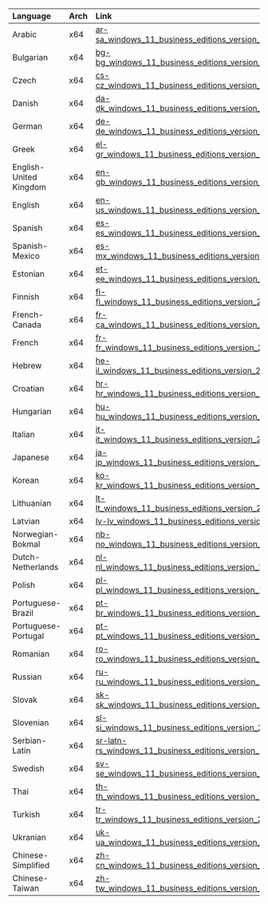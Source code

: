 <br><table><thead><tr><th style="text-align: left;">Language</th><th style="text-align: left;">Arch</th><th style="text-align: left;">Link</th></tr></thead><tbody><tr><td style="text-align: left;">Arabic</td><td style="text-align: left;">x64</td><td style="text-align: left;"><a href="https://drive.massgrave.dev/ar-sa_windows_11_business_editions_version_23h2_updated_aug_2024_x64_dvd_e8f50c77.iso" target="_blank" rel="noopener noreferrer">ar-sa_windows_11_business_editions_version_23h2_updated_aug_2024_x64_dvd_e8f50c77.iso</a></td></tr><tr><td style="text-align: left;">Bulgarian</td><td style="text-align: left;">x64</td><td style="text-align: left;"><a href="https://drive.massgrave.dev/bg-bg_windows_11_business_editions_version_23h2_updated_aug_2024_x64_dvd_4917d646.iso" target="_blank" rel="noopener noreferrer">bg-bg_windows_11_business_editions_version_23h2_updated_aug_2024_x64_dvd_4917d646.iso</a></td></tr><tr><td style="text-align: left;">Czech</td><td style="text-align: left;">x64</td><td style="text-align: left;"><a href="https://drive.massgrave.dev/cs-cz_windows_11_business_editions_version_23h2_updated_aug_2024_x64_dvd_7423efd7.iso" target="_blank" rel="noopener noreferrer">cs-cz_windows_11_business_editions_version_23h2_updated_aug_2024_x64_dvd_7423efd7.iso</a></td></tr><tr><td style="text-align: left;">Danish</td><td style="text-align: left;">x64</td><td style="text-align: left;"><a href="https://drive.massgrave.dev/da-dk_windows_11_business_editions_version_23h2_updated_aug_2024_x64_dvd_320e7939.iso" target="_blank" rel="noopener noreferrer">da-dk_windows_11_business_editions_version_23h2_updated_aug_2024_x64_dvd_320e7939.iso</a></td></tr><tr><td style="text-align: left;">German</td><td style="text-align: left;">x64</td><td style="text-align: left;"><a href="https://drive.massgrave.dev/de-de_windows_11_business_editions_version_23h2_updated_aug_2024_x64_dvd_0a30ec34.iso" target="_blank" rel="noopener noreferrer">de-de_windows_11_business_editions_version_23h2_updated_aug_2024_x64_dvd_0a30ec34.iso</a></td></tr><tr><td style="text-align: left;">Greek</td><td style="text-align: left;">x64</td><td style="text-align: left;"><a href="https://drive.massgrave.dev/el-gr_windows_11_business_editions_version_23h2_updated_aug_2024_x64_dvd_8094f396.iso" target="_blank" rel="noopener noreferrer">el-gr_windows_11_business_editions_version_23h2_updated_aug_2024_x64_dvd_8094f396.iso</a></td></tr><tr><td style="text-align: left;">English-United Kingdom</td><td style="text-align: left;">x64</td><td style="text-align: left;"><a href="https://drive.massgrave.dev/en-gb_windows_11_business_editions_version_23h2_updated_aug_2024_x64_dvd_d2bfefb8.iso" target="_blank" rel="noopener noreferrer">en-gb_windows_11_business_editions_version_23h2_updated_aug_2024_x64_dvd_d2bfefb8.iso</a></td></tr><tr><td style="text-align: left;">English</td><td style="text-align: left;">x64</td><td style="text-align: left;"><a href="https://drive.massgrave.dev/en-us_windows_11_business_editions_version_23h2_updated_aug_2024_x64_dvd_4b6aa6b4.iso" target="_blank" rel="noopener noreferrer">en-us_windows_11_business_editions_version_23h2_updated_aug_2024_x64_dvd_4b6aa6b4.iso</a></td></tr><tr><td style="text-align: left;">Spanish</td><td style="text-align: left;">x64</td><td style="text-align: left;"><a href="https://drive.massgrave.dev/es-es_windows_11_business_editions_version_23h2_updated_aug_2024_x64_dvd_49584d0f.iso" target="_blank" rel="noopener noreferrer">es-es_windows_11_business_editions_version_23h2_updated_aug_2024_x64_dvd_49584d0f.iso</a></td></tr><tr><td style="text-align: left;">Spanish-Mexico</td><td style="text-align: left;">x64</td><td style="text-align: left;"><a href="https://drive.massgrave.dev/es-mx_windows_11_business_editions_version_23h2_updated_aug_2024_x64_dvd_a3ff371e.iso" target="_blank" rel="noopener noreferrer">es-mx_windows_11_business_editions_version_23h2_updated_aug_2024_x64_dvd_a3ff371e.iso</a></td></tr><tr><td style="text-align: left;">Estonian</td><td style="text-align: left;">x64</td><td style="text-align: left;"><a href="https://drive.massgrave.dev/et-ee_windows_11_business_editions_version_23h2_updated_aug_2024_x64_dvd_9418af12.iso" target="_blank" rel="noopener noreferrer">et-ee_windows_11_business_editions_version_23h2_updated_aug_2024_x64_dvd_9418af12.iso</a></td></tr><tr><td style="text-align: left;">Finnish</td><td style="text-align: left;">x64</td><td style="text-align: left;"><a href="https://drive.massgrave.dev/fi-fi_windows_11_business_editions_version_23h2_updated_aug_2024_x64_dvd_f99ef6d3.iso" target="_blank" rel="noopener noreferrer">fi-fi_windows_11_business_editions_version_23h2_updated_aug_2024_x64_dvd_f99ef6d3.iso</a></td></tr><tr><td style="text-align: left;">French-Canada</td><td style="text-align: left;">x64</td><td style="text-align: left;"><a href="https://drive.massgrave.dev/fr-ca_windows_11_business_editions_version_23h2_updated_aug_2024_x64_dvd_3b3e23dc.iso" target="_blank" rel="noopener noreferrer">fr-ca_windows_11_business_editions_version_23h2_updated_aug_2024_x64_dvd_3b3e23dc.iso</a></td></tr><tr><td style="text-align: left;">French</td><td style="text-align: left;">x64</td><td style="text-align: left;"><a href="https://drive.massgrave.dev/fr-fr_windows_11_business_editions_version_23h2_updated_aug_2024_x64_dvd_e5a1eeb4.iso" target="_blank" rel="noopener noreferrer">fr-fr_windows_11_business_editions_version_23h2_updated_aug_2024_x64_dvd_e5a1eeb4.iso</a></td></tr><tr><td style="text-align: left;">Hebrew</td><td style="text-align: left;">x64</td><td style="text-align: left;"><a href="https://drive.massgrave.dev/he-il_windows_11_business_editions_version_23h2_updated_aug_2024_x64_dvd_52d76f40.iso" target="_blank" rel="noopener noreferrer">he-il_windows_11_business_editions_version_23h2_updated_aug_2024_x64_dvd_52d76f40.iso</a></td></tr><tr><td style="text-align: left;">Croatian</td><td style="text-align: left;">x64</td><td style="text-align: left;"><a href="https://drive.massgrave.dev/hr-hr_windows_11_business_editions_version_23h2_updated_aug_2024_x64_dvd_c93171de.iso" target="_blank" rel="noopener noreferrer">hr-hr_windows_11_business_editions_version_23h2_updated_aug_2024_x64_dvd_c93171de.iso</a></td></tr><tr><td style="text-align: left;">Hungarian</td><td style="text-align: left;">x64</td><td style="text-align: left;"><a href="https://drive.massgrave.dev/hu-hu_windows_11_business_editions_version_23h2_updated_aug_2024_x64_dvd_0ac31337.iso" target="_blank" rel="noopener noreferrer">hu-hu_windows_11_business_editions_version_23h2_updated_aug_2024_x64_dvd_0ac31337.iso</a></td></tr><tr><td style="text-align: left;">Italian</td><td style="text-align: left;">x64</td><td style="text-align: left;"><a href="https://drive.massgrave.dev/it-it_windows_11_business_editions_version_23h2_updated_aug_2024_x64_dvd_d1670509.iso" target="_blank" rel="noopener noreferrer">it-it_windows_11_business_editions_version_23h2_updated_aug_2024_x64_dvd_d1670509.iso</a></td></tr><tr><td style="text-align: left;">Japanese</td><td style="text-align: left;">x64</td><td style="text-align: left;"><a href="https://drive.massgrave.dev/ja-jp_windows_11_business_editions_version_23h2_updated_aug_2024_x64_dvd_6394f8d8.iso" target="_blank" rel="noopener noreferrer">ja-jp_windows_11_business_editions_version_23h2_updated_aug_2024_x64_dvd_6394f8d8.iso</a></td></tr><tr><td style="text-align: left;">Korean</td><td style="text-align: left;">x64</td><td style="text-align: left;"><a href="https://drive.massgrave.dev/ko-kr_windows_11_business_editions_version_23h2_updated_aug_2024_x64_dvd_ad04a091.iso" target="_blank" rel="noopener noreferrer">ko-kr_windows_11_business_editions_version_23h2_updated_aug_2024_x64_dvd_ad04a091.iso</a></td></tr><tr><td style="text-align: left;">Lithuanian</td><td style="text-align: left;">x64</td><td style="text-align: left;"><a href="https://drive.massgrave.dev/lt-lt_windows_11_business_editions_version_23h2_updated_aug_2024_x64_dvd_75df52ae.iso" target="_blank" rel="noopener noreferrer">lt-lt_windows_11_business_editions_version_23h2_updated_aug_2024_x64_dvd_75df52ae.iso</a></td></tr><tr><td style="text-align: left;">Latvian</td><td style="text-align: left;">x64</td><td style="text-align: left;"><a href="https://drive.massgrave.dev/lv-lv_windows_11_business_editions_version_23h2_updated_aug_2024_x64_dvd_f498cffc.iso" target="_blank" rel="noopener noreferrer">lv-lv_windows_11_business_editions_version_23h2_updated_aug_2024_x64_dvd_f498cffc.iso</a></td></tr><tr><td style="text-align: left;">Norwegian-Bokmal</td><td style="text-align: left;">x64</td><td style="text-align: left;"><a href="https://drive.massgrave.dev/nb-no_windows_11_business_editions_version_23h2_updated_aug_2024_x64_dvd_a4cdddfc.iso" target="_blank" rel="noopener noreferrer">nb-no_windows_11_business_editions_version_23h2_updated_aug_2024_x64_dvd_a4cdddfc.iso</a></td></tr><tr><td style="text-align: left;">Dutch-Netherlands</td><td style="text-align: left;">x64</td><td style="text-align: left;"><a href="https://drive.massgrave.dev/nl-nl_windows_11_business_editions_version_23h2_updated_aug_2024_x64_dvd_03c01555.iso" target="_blank" rel="noopener noreferrer">nl-nl_windows_11_business_editions_version_23h2_updated_aug_2024_x64_dvd_03c01555.iso</a></td></tr><tr><td style="text-align: left;">Polish</td><td style="text-align: left;">x64</td><td style="text-align: left;"><a href="https://drive.massgrave.dev/pl-pl_windows_11_business_editions_version_23h2_updated_aug_2024_x64_dvd_d5274f4d.iso" target="_blank" rel="noopener noreferrer">pl-pl_windows_11_business_editions_version_23h2_updated_aug_2024_x64_dvd_d5274f4d.iso</a></td></tr><tr><td style="text-align: left;">Portuguese-Brazil</td><td style="text-align: left;">x64</td><td style="text-align: left;"><a href="https://drive.massgrave.dev/pt-br_windows_11_business_editions_version_23h2_updated_aug_2024_x64_dvd_662860be.iso" target="_blank" rel="noopener noreferrer">pt-br_windows_11_business_editions_version_23h2_updated_aug_2024_x64_dvd_662860be.iso</a></td></tr><tr><td style="text-align: left;">Portuguese-Portugal</td><td style="text-align: left;">x64</td><td style="text-align: left;"><a href="https://drive.massgrave.dev/pt-pt_windows_11_business_editions_version_23h2_updated_aug_2024_x64_dvd_ec70d402.iso" target="_blank" rel="noopener noreferrer">pt-pt_windows_11_business_editions_version_23h2_updated_aug_2024_x64_dvd_ec70d402.iso</a></td></tr><tr><td style="text-align: left;">Romanian</td><td style="text-align: left;">x64</td><td style="text-align: left;"><a href="https://drive.massgrave.dev/ro-ro_windows_11_business_editions_version_23h2_updated_aug_2024_x64_dvd_d76af266.iso" target="_blank" rel="noopener noreferrer">ro-ro_windows_11_business_editions_version_23h2_updated_aug_2024_x64_dvd_d76af266.iso</a></td></tr><tr><td style="text-align: left;">Russian</td><td style="text-align: left;">x64</td><td style="text-align: left;"><a href="https://drive.massgrave.dev/ru-ru_windows_11_business_editions_version_23h2_updated_aug_2024_x64_dvd_689ea9dc.iso" target="_blank" rel="noopener noreferrer">ru-ru_windows_11_business_editions_version_23h2_updated_aug_2024_x64_dvd_689ea9dc.iso</a></td></tr><tr><td style="text-align: left;">Slovak</td><td style="text-align: left;">x64</td><td style="text-align: left;"><a href="https://drive.massgrave.dev/sk-sk_windows_11_business_editions_version_23h2_updated_aug_2024_x64_dvd_358e8bce.iso" target="_blank" rel="noopener noreferrer">sk-sk_windows_11_business_editions_version_23h2_updated_aug_2024_x64_dvd_358e8bce.iso</a></td></tr><tr><td style="text-align: left;">Slovenian</td><td style="text-align: left;">x64</td><td style="text-align: left;"><a href="https://drive.massgrave.dev/sl-si_windows_11_business_editions_version_23h2_updated_aug_2024_x64_dvd_69a9feb3.iso" target="_blank" rel="noopener noreferrer">sl-si_windows_11_business_editions_version_23h2_updated_aug_2024_x64_dvd_69a9feb3.iso</a></td></tr><tr><td style="text-align: left;">Serbian-Latin</td><td style="text-align: left;">x64</td><td style="text-align: left;"><a href="https://drive.massgrave.dev/sr-latn-rs_windows_11_business_editions_version_23h2_updated_aug_2024_x64_dvd_23247970.iso" target="_blank" rel="noopener noreferrer">sr-latn-rs_windows_11_business_editions_version_23h2_updated_aug_2024_x64_dvd_23247970.iso</a></td></tr><tr><td style="text-align: left;">Swedish</td><td style="text-align: left;">x64</td><td style="text-align: left;"><a href="https://drive.massgrave.dev/sv-se_windows_11_business_editions_version_23h2_updated_aug_2024_x64_dvd_2b228b50.iso" target="_blank" rel="noopener noreferrer">sv-se_windows_11_business_editions_version_23h2_updated_aug_2024_x64_dvd_2b228b50.iso</a></td></tr><tr><td style="text-align: left;">Thai</td><td style="text-align: left;">x64</td><td style="text-align: left;"><a href="https://drive.massgrave.dev/th-th_windows_11_business_editions_version_23h2_updated_aug_2024_x64_dvd_6914e97f.iso" target="_blank" rel="noopener noreferrer">th-th_windows_11_business_editions_version_23h2_updated_aug_2024_x64_dvd_6914e97f.iso</a></td></tr><tr><td style="text-align: left;">Turkish</td><td style="text-align: left;">x64</td><td style="text-align: left;"><a href="https://drive.massgrave.dev/tr-tr_windows_11_business_editions_version_23h2_updated_aug_2024_x64_dvd_20dd43f1.iso" target="_blank" rel="noopener noreferrer">tr-tr_windows_11_business_editions_version_23h2_updated_aug_2024_x64_dvd_20dd43f1.iso</a></td></tr><tr><td style="text-align: left;">Ukranian</td><td style="text-align: left;">x64</td><td style="text-align: left;"><a href="https://drive.massgrave.dev/uk-ua_windows_11_business_editions_version_23h2_updated_aug_2024_x64_dvd_ed5be63e.iso" target="_blank" rel="noopener noreferrer">uk-ua_windows_11_business_editions_version_23h2_updated_aug_2024_x64_dvd_ed5be63e.iso</a></td></tr><tr><td style="text-align: left;">Chinese-Simplified</td><td style="text-align: left;">x64</td><td style="text-align: left;"><a href="https://drive.massgrave.dev/zh-cn_windows_11_business_editions_version_23h2_updated_aug_2024_x64_dvd_6ca91c94.iso" target="_blank" rel="noopener noreferrer">zh-cn_windows_11_business_editions_version_23h2_updated_aug_2024_x64_dvd_6ca91c94.iso</a></td></tr><tr><td style="text-align: left;">Chinese-Taiwan</td><td style="text-align: left;">x64</td><td style="text-align: left;"><a href="https://drive.massgrave.dev/zh-tw_windows_11_business_editions_version_23h2_updated_aug_2024_x64_dvd_beaade88.iso" target="_blank" rel="noopener noreferrer">zh-tw_windows_11_business_editions_version_23h2_updated_aug_2024_x64_dvd_beaade88.iso</a></td></tr></tbody></table>
